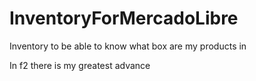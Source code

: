 # InventoryForMercadoLibre
Inventory to be able to know what box are my products in

In f2 there is my greatest advance
